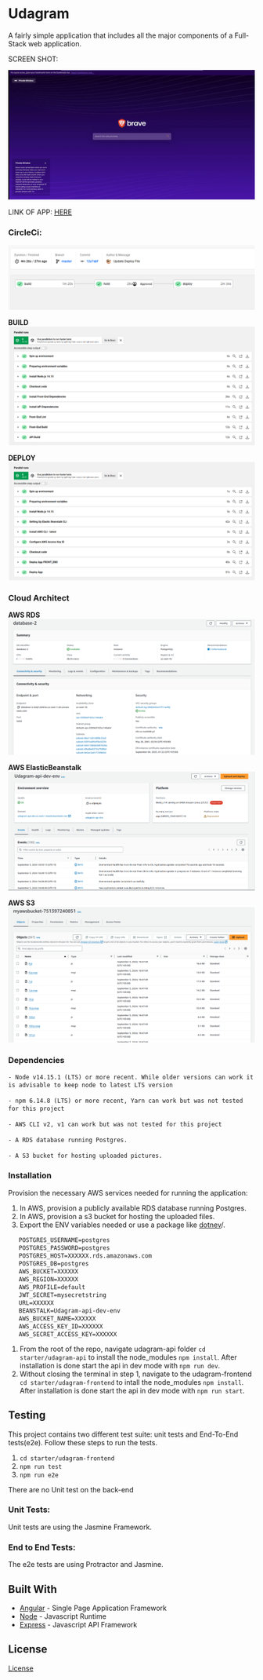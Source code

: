 # Udagram

A fairly simple application that includes all the major components of a Full-Stack web application.

SCREEN SHOT:

![APP](screenshot.gif)

LINK OF APP: [HERE](http://myawsbucket-751397240851.s3-website-us-east-1.amazonaws.com/)



### CircleCi:
![APP](CICD.png)

**BUILD**
![APP](BUILD.png)

**DEPLOY**
![APP](DEPLOY.png)


### Cloud Architect

**AWS RDS**
![APP](RDS.png)

**AWS ElasticBeanstalk**
![APP](ElasticBeanstalk.png)

**AWS S3**
![APP](S3.png)


### Dependencies

```
- Node v14.15.1 (LTS) or more recent. While older versions can work it is advisable to keep node to latest LTS version

- npm 6.14.8 (LTS) or more recent, Yarn can work but was not tested for this project

- AWS CLI v2, v1 can work but was not tested for this project

- A RDS database running Postgres.

- A S3 bucket for hosting uploaded pictures.

```

### Installation

Provision the necessary AWS services needed for running the application:

1. In AWS, provision a publicly available RDS database running Postgres. <Place holder for link to classroom article>
1. In AWS, provision a s3 bucket for hosting the uploaded files. <Place holder for tlink to classroom article>
1. Export the ENV variables needed or use a package like [dotnev](https://www.npmjs.com/package/dotenv)/.
 ```
    POSTGRES_USERNAME=postgres
    POSTGRES_PASSWORD=postgres
    POSTGRES_HOST=XXXXXX.rds.amazonaws.com
    POSTGRES_DB=postgres
    AWS_BUCKET=XXXXXX
    AWS_REGION=XXXXXX
    AWS_PROFILE=default
    JWT_SECRET=mysecretstring
    URL=XXXXXX
    BEANSTALK=Udagram-api-dev-env
    AWS_BUCKET_NAME=XXXXXX
    AWS_ACCESS_KEY_ID=XXXXXX
    AWS_SECRET_ACCESS_KEY=XXXXXX
 ```
1. From the root of the repo, navigate udagram-api folder `cd starter/udagram-api` to install the node_modules `npm install`. After installation is done start the api in dev mode with `npm run dev`.
1. Without closing the terminal in step 1, navigate to the udagram-frontend `cd starter/udagram-frontend` to intall the node_modules `npm install`. After installation is done start the api in dev mode with `npm run start`.

## Testing

This project contains two different test suite: unit tests and End-To-End tests(e2e). Follow these steps to run the tests.

1. `cd starter/udagram-frontend`
1. `npm run test`
1. `npm run e2e`

There are no Unit test on the back-end

### Unit Tests:

Unit tests are using the Jasmine Framework.

### End to End Tests:

The e2e tests are using Protractor and Jasmine.

## Built With

- [Angular](https://angular.io/) - Single Page Application Framework
- [Node](https://nodejs.org) - Javascript Runtime
- [Express](https://expressjs.com/) - Javascript API Framework

## License

[License](LICENSE.txt)
